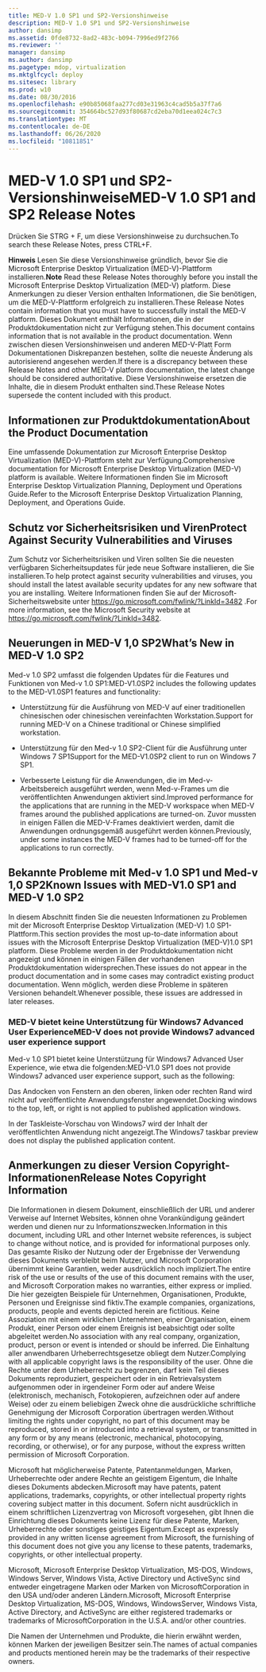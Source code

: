 ```yaml
---
title: MED-V 1.0 SP1 und SP2-Versionshinweise
description: MED-V 1.0 SP1 und SP2-Versionshinweise
author: dansimp
ms.assetid: 0fde8732-8ad2-483c-b094-7996ed9f2766
ms.reviewer: ''
manager: dansimp
ms.author: dansimp
ms.pagetype: mdop, virtualization
ms.mktglfcycl: deploy
ms.sitesec: library
ms.prod: w10
ms.date: 08/30/2016
ms.openlocfilehash: e90b85068faa277cd03e31963c4cad5b5a37f7a6
ms.sourcegitcommit: 354664bc527d93f80687cd2eba70d1eea024c7c3
ms.translationtype: MT
ms.contentlocale: de-DE
ms.lasthandoff: 06/26/2020
ms.locfileid: "10811851"
---
```

# <span data-ttu-id="73c84-103">MED-V 1.0 SP1 und SP2-Versionshinweise</span><span class="sxs-lookup"><span data-stu-id="73c84-103">MED-V 1.0 SP1 and SP2 Release Notes</span></span>


<span data-ttu-id="73c84-104">Drücken Sie STRG + F, um diese Versionshinweise zu durchsuchen.</span><span class="sxs-lookup"><span data-stu-id="73c84-104">To search these Release Notes, press CTRL+F.</span></span>

<span data-ttu-id="73c84-105">**Hinweis**  Lesen Sie diese Versionshinweise gründlich, bevor Sie die Microsoft Enterprise Desktop Virtualization (MED-V)-Plattform installieren.</span><span class="sxs-lookup"><span data-stu-id="73c84-105">**Note** Read these Release Notes thoroughly before you install the Microsoft Enterprise Desktop Virtualization (MED-V) platform.</span></span> <span data-ttu-id="73c84-106">Diese Anmerkungen zu dieser Version enthalten Informationen, die Sie benötigen, um die MED-V-Plattform erfolgreich zu installieren.</span><span class="sxs-lookup"><span data-stu-id="73c84-106">These Release Notes contain information that you must have to successfully install the MED-V platform.</span></span> <span data-ttu-id="73c84-107">Dieses Dokument enthält Informationen, die in der Produktdokumentation nicht zur Verfügung stehen.</span><span class="sxs-lookup"><span data-stu-id="73c84-107">This document contains information that is not available in the product documentation.</span></span> <span data-ttu-id="73c84-108">Wenn zwischen diesen Versionshinweisen und anderen MED-V-Platt Form Dokumentationen Diskrepanzen bestehen, sollte die neueste Änderung als autorisierend angesehen werden.</span><span class="sxs-lookup"><span data-stu-id="73c84-108">If there is a discrepancy between these Release Notes and other MED-V platform documentation, the latest change should be considered authoritative.</span></span> <span data-ttu-id="73c84-109">Diese Versionshinweise ersetzen die Inhalte, die in diesem Produkt enthalten sind.</span><span class="sxs-lookup"><span data-stu-id="73c84-109">These Release Notes supersede the content included with this product.</span></span>

 

## <span data-ttu-id="73c84-110">Informationen zur Produktdokumentation</span><span class="sxs-lookup"><span data-stu-id="73c84-110">About the Product Documentation</span></span>


<span data-ttu-id="73c84-111">Eine umfassende Dokumentation zur Microsoft Enterprise Desktop Virtualization (MED-V)-Plattform steht zur Verfügung.</span><span class="sxs-lookup"><span data-stu-id="73c84-111">Comprehensive documentation for Microsoft Enterprise Desktop Virtualization (MED-V) platform is available.</span></span> <span data-ttu-id="73c84-112">Weitere Informationen finden Sie im Microsoft Enterprise Desktop Virtualization Planning, Deployment und Operations Guide.</span><span class="sxs-lookup"><span data-stu-id="73c84-112">Refer to the Microsoft Enterprise Desktop Virtualization Planning, Deployment, and Operations Guide.</span></span>

## <span data-ttu-id="73c84-113">Schutz vor Sicherheitsrisiken und Viren</span><span class="sxs-lookup"><span data-stu-id="73c84-113">Protect Against Security Vulnerabilities and Viruses</span></span>


<span data-ttu-id="73c84-114">Zum Schutz vor Sicherheitsrisiken und Viren sollten Sie die neuesten verfügbaren Sicherheitsupdates für jede neue Software installieren, die Sie installieren.</span><span class="sxs-lookup"><span data-stu-id="73c84-114">To help protect against security vulnerabilities and viruses, you should install the latest available security updates for any new software that you are installing.</span></span> <span data-ttu-id="73c84-115">Weitere Informationen finden Sie auf der Microsoft-Sicherheitswebsite unter <https://go.microsoft.com/fwlink/?LinkId=3482> .</span><span class="sxs-lookup"><span data-stu-id="73c84-115">For more information, see the Microsoft Security website at <https://go.microsoft.com/fwlink/?LinkId=3482>.</span></span>

## <a href="" id="what-s-new-in-med-v-1-0-sp2"></a><span data-ttu-id="73c84-116">Neuerungen in MED-V 1,0 SP2</span><span class="sxs-lookup"><span data-stu-id="73c84-116">What’s New in MED-V 1.0 SP2</span></span>


<span data-ttu-id="73c84-117">Med-v 1.0 SP2 umfasst die folgenden Updates für die Features und Funktionen von Med-v 1.0 SP1:</span><span class="sxs-lookup"><span data-stu-id="73c84-117">MED-V1.0SP2 includes the following updates to the MED-V1.0SP1 features and functionality:</span></span>

-   <span data-ttu-id="73c84-118">Unterstützung für die Ausführung von MED-V auf einer traditionellen chinesischen oder chinesischen vereinfachten Workstation.</span><span class="sxs-lookup"><span data-stu-id="73c84-118">Support for running MED-V on a Chinese traditional or Chinese simplified workstation.</span></span>

-   <span data-ttu-id="73c84-119">Unterstützung für den Med-v 1.0 SP2-Client für die Ausführung unter Windows 7 SP1</span><span class="sxs-lookup"><span data-stu-id="73c84-119">Support for the MED-V1.0SP2 client to run on Windows 7 SP1.</span></span>

-   <span data-ttu-id="73c84-120">Verbesserte Leistung für die Anwendungen, die im Med-v-Arbeitsbereich ausgeführt werden, wenn Med-v-Frames um die veröffentlichten Anwendungen aktiviert sind.</span><span class="sxs-lookup"><span data-stu-id="73c84-120">Improved performance for the applications that are running in the MED-V workspace when MED-V frames around the published applications are turned-on.</span></span> <span data-ttu-id="73c84-121">Zuvor mussten in einigen Fällen die MED-V-Frames deaktiviert werden, damit die Anwendungen ordnungsgemäß ausgeführt werden können.</span><span class="sxs-lookup"><span data-stu-id="73c84-121">Previously, under some instances the MED-V frames had to be turned-off for the applications to run correctly.</span></span>

## <span data-ttu-id="73c84-122">Bekannte Probleme mit Med-v 1.0 SP1 und Med-v 1,0 SP2</span><span class="sxs-lookup"><span data-stu-id="73c84-122">Known Issues with MED-V1.0 SP1 and MED-V 1.0 SP2</span></span>


<span data-ttu-id="73c84-123">In diesem Abschnitt finden Sie die neuesten Informationen zu Problemen mit der Microsoft Enterprise Desktop Virtualization (MED-V) 1.0 SP1-Plattform.</span><span class="sxs-lookup"><span data-stu-id="73c84-123">This section provides the most up-to-date information about issues with the Microsoft Enterprise Desktop Virtualization (MED-V)1.0 SP1 platform.</span></span> <span data-ttu-id="73c84-124">Diese Probleme werden in der Produktdokumentation nicht angezeigt und können in einigen Fällen der vorhandenen Produktdokumentation widersprechen.</span><span class="sxs-lookup"><span data-stu-id="73c84-124">These issues do not appear in the product documentation and in some cases may contradict existing product documentation.</span></span> <span data-ttu-id="73c84-125">Wenn möglich, werden diese Probleme in späteren Versionen behandelt.</span><span class="sxs-lookup"><span data-stu-id="73c84-125">Whenever possible, these issues are addressed in later releases.</span></span>

### <span data-ttu-id="73c84-126">MED-V bietet keine Unterstützung für Windows7 Advanced User Experience</span><span class="sxs-lookup"><span data-stu-id="73c84-126">MED-V does not provide Windows7 advanced user experience support</span></span>

<span data-ttu-id="73c84-127">Med-v 1.0 SP1 bietet keine Unterstützung für Windows7 Advanced User Experience, wie etwa die folgenden:</span><span class="sxs-lookup"><span data-stu-id="73c84-127">MED-V1.0 SP1 does not provide Windows7 advanced user experience support, such as the following:</span></span>

<span data-ttu-id="73c84-128">Das Andocken von Fenstern an den oberen, linken oder rechten Rand wird nicht auf veröffentlichte Anwendungsfenster angewendet.</span><span class="sxs-lookup"><span data-stu-id="73c84-128">Docking windows to the top, left, or right is not applied to published application windows.</span></span>

<span data-ttu-id="73c84-129">In der Taskleiste-Vorschau von Windows7 wird der Inhalt der veröffentlichten Anwendung nicht angezeigt.</span><span class="sxs-lookup"><span data-stu-id="73c84-129">The Windows7 taskbar preview does not display the published application content.</span></span>

## <span data-ttu-id="73c84-130">Anmerkungen zu dieser Version Copyright-Informationen</span><span class="sxs-lookup"><span data-stu-id="73c84-130">Release Notes Copyright Information</span></span>


<span data-ttu-id="73c84-131">Die Informationen in diesem Dokument, einschließlich der URL und anderer Verweise auf Internet Websites, können ohne Vorankündigung geändert werden und dienen nur zu Informationszwecken.</span><span class="sxs-lookup"><span data-stu-id="73c84-131">Information in this document, including URL and other Internet website references, is subject to change without notice, and is provided for informational purposes only.</span></span> <span data-ttu-id="73c84-132">Das gesamte Risiko der Nutzung oder der Ergebnisse der Verwendung dieses Dokuments verbleibt beim Nutzer, und Microsoft Corporation übernimmt keine Garantien, weder ausdrücklich noch impliziert.</span><span class="sxs-lookup"><span data-stu-id="73c84-132">The entire risk of the use or results of the use of this document remains with the user, and Microsoft Corporation makes no warranties, either express or implied.</span></span> <span data-ttu-id="73c84-133">Die hier gezeigten Beispiele für Unternehmen, Organisationen, Produkte, Personen und Ereignisse sind fiktiv.</span><span class="sxs-lookup"><span data-stu-id="73c84-133">The example companies, organizations, products, people and events depicted herein are fictitious.</span></span> <span data-ttu-id="73c84-134">Keine Assoziation mit einem wirklichen Unternehmen, einer Organisation, einem Produkt, einer Person oder einem Ereignis ist beabsichtigt oder sollte abgeleitet werden.</span><span class="sxs-lookup"><span data-stu-id="73c84-134">No association with any real company, organization, product, person or event is intended or should be inferred.</span></span> <span data-ttu-id="73c84-135">Die Einhaltung aller anwendbaren Urheberrechtsgesetze obliegt dem Nutzer.</span><span class="sxs-lookup"><span data-stu-id="73c84-135">Complying with all applicable copyright laws is the responsibility of the user.</span></span> <span data-ttu-id="73c84-136">Ohne die Rechte unter dem Urheberrecht zu begrenzen, darf kein Teil dieses Dokuments reproduziert, gespeichert oder in ein Retrievalsystem aufgenommen oder in irgendeiner Form oder auf andere Weise (elektronisch, mechanisch, Fotokopieren, aufzeichnen oder auf andere Weise) oder zu einem beliebigen Zweck ohne die ausdrückliche schriftliche Genehmigung der Microsoft Corporation übertragen werden.</span><span class="sxs-lookup"><span data-stu-id="73c84-136">Without limiting the rights under copyright, no part of this document may be reproduced, stored in or introduced into a retrieval system, or transmitted in any form or by any means (electronic, mechanical, photocopying, recording, or otherwise), or for any purpose, without the express written permission of Microsoft Corporation.</span></span>

<span data-ttu-id="73c84-137">Microsoft hat möglicherweise Patente, Patentanmeldungen, Marken, Urheberrechte oder andere Rechte an geistigem Eigentum, die Inhalte dieses Dokuments abdecken.</span><span class="sxs-lookup"><span data-stu-id="73c84-137">Microsoft may have patents, patent applications, trademarks, copyrights, or other intellectual property rights covering subject matter in this document.</span></span> <span data-ttu-id="73c84-138">Sofern nicht ausdrücklich in einem schriftlichen Lizenzvertrag von Microsoft vorgesehen, gibt Ihnen die Einrichtung dieses Dokuments keine Lizenz für diese Patente, Marken, Urheberrechte oder sonstiges geistiges Eigentum.</span><span class="sxs-lookup"><span data-stu-id="73c84-138">Except as expressly provided in any written license agreement from Microsoft, the furnishing of this document does not give you any license to these patents, trademarks, copyrights, or other intellectual property.</span></span>



<span data-ttu-id="73c84-139">Microsoft, Microsoft Enterprise Desktop Virtualization, MS-DOS, Windows, Windows Server, Windows Vista, Active Directory und ActiveSync sind entweder eingetragene Marken oder Marken von MicrosoftCorporation in den USA und/oder anderen Ländern.</span><span class="sxs-lookup"><span data-stu-id="73c84-139">Microsoft, Microsoft Enterprise Desktop Virtualization, MS-DOS, Windows, WindowsServer, Windows Vista, Active Directory, and ActiveSync are either registered trademarks or trademarks of MicrosoftCorporation in the U.S.A. and/or other countries.</span></span>

<span data-ttu-id="73c84-140">Die Namen der Unternehmen und Produkte, die hierin erwähnt werden, können Marken der jeweiligen Besitzer sein.</span><span class="sxs-lookup"><span data-stu-id="73c84-140">The names of actual companies and products mentioned herein may be the trademarks of their respective owners.</span></span>

 

 





